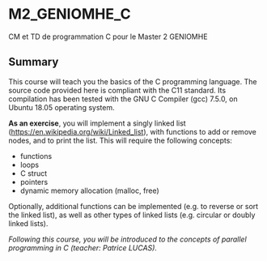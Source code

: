 # M2_GENIOMHE_C
CM et TD de programmation C pour le Master 2 GENIOMHE

## Summary
This course will teach you the basics of the C programming language.
The source code provided here is compliant with the C11 standard. Its compilation has been tested with the GNU C Compiler (gcc) 7.5.0, on Ubuntu 18.05 operating system.  
  
**As an exercise**, you will implement a singly linked list (https://en.wikipedia.org/wiki/Linked_list), with functions to add or remove nodes, and to print the list. This will require the following concepts:
* functions
* loops
* C struct
* pointers
* dynamic memory allocation (malloc, free)

Optionally, additional functions can be implemented (e.g. to reverse or sort the linked list), as well as other types of linked lists (e.g. circular or doubly linked lists).  

*Following this course, you will be introduced to the concepts of parallel programming in C (teacher: Patrice LUCAS).*
